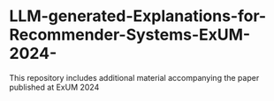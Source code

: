 # LLM-generated-Explanations-for-Recommender-Systems-ExUM-2024-
This repository includes additional material accompanying the paper published at ExUM 2024
